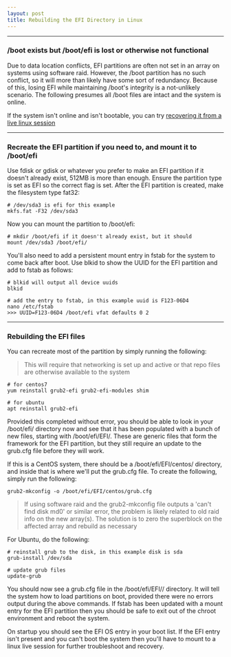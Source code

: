 ```yaml
---
layout: post
title: Rebuilding the EFI Directory in Linux
---
```


----

### /boot exists but /boot/efi is lost or otherwise not functional

Due to data location conflicts, EFI partitions are often not set in an array on systems using software raid. However, the /boot partition has no such conflict, so it will more than likely have some sort of redundancy. Because of this, losing EFI while maintaining /boot's integrity is a not-unlikely scenario. The following presumes all /boot files are intact and the system is online.

If the system isn't online and isn't bootable, you can try [recovering it from a live linux session](https://liamtbb.github.io/mounting_unbootable_linux_system/)

----


### Recreate the EFI partition if you need to, and mount it to /boot/efi

Use fdisk or gdisk or whatever you prefer to make an EFI partition if it doesn't already exist, 512MB is more than enough. Ensure the partition type is set as EFI so the correct flag is set. After the EFI partition is created, make the filesystem type fat32:

```shell
# /dev/sda3 is efi for this example
mkfs.fat -F32 /dev/sda3
```

Now you can mount the partition to /boot/efi:

```shell
# mkdir /boot/efi if it doesn't already exist, but it should
mount /dev/sda3 /boot/efi/
```

You'll also need to add a persistent mount entry in fstab for the system to come back after boot. Use blkid to show the UUID for the EFI partition and add to fstab as follows:

```shell
# blkid will output all device uuids
blkid

# add the entry to fstab, in this example uuid is F123-06D4
nano /etc/fstab
>>> UUID=F123-06D4 /boot/efi vfat defaults 0 2
```
----


### Rebuilding the EFI files

You can recreate most of the partition by simply running the following:

> This will require that networking is set up and active or that repo files are otherwise available to the system

```shell
# for centos7
yum reinstall grub2-efi grub2-efi-modules shim

# for ubuntu
apt reinstall grub2-efi
```

Provided this completed without error, you should be able to look in your /boot/efi/ directory now and see that it has been populated with a bunch of new files, starting with /boot/efi/EFI/. These are generic files that form the framework for the EFI partition, but they still require an update to the grub.cfg file before they will work. 

If this is a CentOS system, there should be a /boot/efi/EFI/centos/ directory, and inside that is where we'll put the grub.cfg file. To create the following, simply run the following:

```shell
grub2-mkconfig -o /boot/efi/EFI/centos/grub.cfg
```

> If using software raid and the grub2-mkconfig file outputs a 'can't find disk md0' or similar error, the problem is likely related to old raid info on the new array(s). The solution is to zero the superblock on the affected array and rebuild as necessary

For Ubuntu, do the following:

```shell
# reinstall grub to the disk, in this example disk is sda
grub-install /dev/sda

# update grub files
update-grub
```

You should now see a grub.cfg file in the /boot/efi/EFI/<OS>/ directory. It will tell the system how to load partitions on boot, provided there were no errors output during the above commands. If fstab has been updated with a mount entry for the EFI partition then you should be safe to exit out of the chroot environment and reboot the system.

On startup you should see the EFI OS entry in your boot list. If the EFI entry isn't present and you can't boot the system then you'll have to mount to a linux live session for further troubleshoot and recovery.
